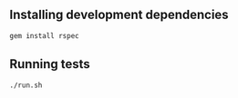## Installing development dependencies

```bash
gem install rspec
```

## Running tests

```bash
./run.sh
```

